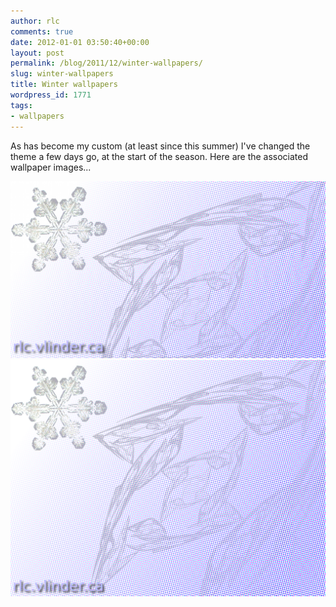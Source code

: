 ```yaml
---
author: rlc
comments: true
date: 2012-01-01 03:50:40+00:00
layout: post
permalink: /blog/2011/12/winter-wallpapers/
slug: winter-wallpapers
title: Winter wallpapers
wordpress_id: 1771
tags:
- wallpapers
---
```


As has become my custom (at least since this summer) I've changed the theme a few days go, at the start of the season. Here are the associated wallpaper images...
<!--more-->
[![Wide version of the winter wallpaper](/assets//2011/12/winter-wide.png)](/assets//2011/12/winter-wide.png)
[![4x3 version](/assets//2011/12/winter.png)](/assets//2011/12/winter.png)
